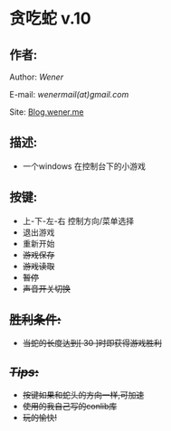 贪吃蛇 v.10
===========

## 作者:
Author: *Wener*

E-mail: *wenermail(at)gmail.com*

Site: [Blog.wener.me](http://blog.wener.me)

## 描述:
*  一个windows 在控制台下的小游戏


## 按键:
*    上-下-左-右 控制方向/菜单选择
*   <ESC>       退出游戏
*   <R>         重新开始
*   <S>         游戏保存
*   <L>         游戏读取
*   <SPACE>     暂停
*   <M>         声音开关切换


## 胜利条件:
*   当蛇的长度达到[ 30 ]时即获得游戏胜利

## *Tips*:
* 按键如果和蛇头的方向一样,可加速
* 使用的我自己写的conlib库
* 玩的愉快!

